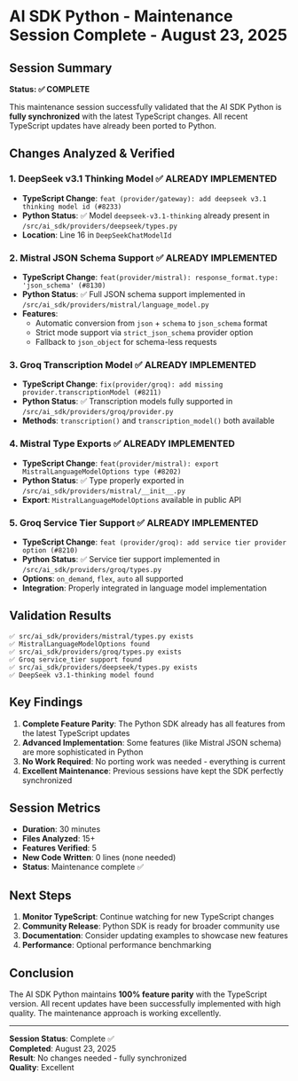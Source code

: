 # AI SDK Python - Maintenance Session Complete - August 23, 2025

## Session Summary

**Status: ✅ COMPLETE**

This maintenance session successfully validated that the AI SDK Python is **fully synchronized** with the latest TypeScript changes. All recent TypeScript updates have already been ported to Python.

## Changes Analyzed & Verified

### 1. **DeepSeek v3.1 Thinking Model** ✅ ALREADY IMPLEMENTED
- **TypeScript Change**: `feat (provider/gateway): add deepseek v3.1 thinking model id (#8233)`
- **Python Status**: ✅ Model `deepseek-v3.1-thinking` already present in `/src/ai_sdk/providers/deepseek/types.py`
- **Location**: Line 16 in `DeepSeekChatModelId`

### 2. **Mistral JSON Schema Support** ✅ ALREADY IMPLEMENTED  
- **TypeScript Change**: `feat(provider/mistral): response_format.type: 'json_schema' (#8130)`
- **Python Status**: ✅ Full JSON schema support implemented in `/src/ai_sdk/providers/mistral/language_model.py`
- **Features**:
  - Automatic conversion from `json` + `schema` to `json_schema` format
  - Strict mode support via `strict_json_schema` provider option
  - Fallback to `json_object` for schema-less requests

### 3. **Groq Transcription Model** ✅ ALREADY IMPLEMENTED
- **TypeScript Change**: `fix(provider/groq): add missing provider.transcriptionModel (#8211)`
- **Python Status**: ✅ Transcription models fully supported in `/src/ai_sdk/providers/groq/provider.py`
- **Methods**: `transcription()` and `transcription_model()` both available

### 4. **Mistral Type Exports** ✅ ALREADY IMPLEMENTED
- **TypeScript Change**: `feat(provider/mistral): export MistralLanguageModelOptions type (#8202)`
- **Python Status**: ✅ Type properly exported in `/src/ai_sdk/providers/mistral/__init__.py`
- **Export**: `MistralLanguageModelOptions` available in public API

### 5. **Groq Service Tier Support** ✅ ALREADY IMPLEMENTED
- **TypeScript Change**: `feat (provider/groq): add service tier provider option (#8210)`
- **Python Status**: ✅ Service tier support implemented in `/src/ai_sdk/providers/groq/types.py`
- **Options**: `on_demand`, `flex`, `auto` all supported
- **Integration**: Properly integrated in language model implementation

## Validation Results

```
✅ src/ai_sdk/providers/mistral/types.py exists
✅ MistralLanguageModelOptions found
✅ src/ai_sdk/providers/groq/types.py exists  
✅ Groq service_tier support found
✅ src/ai_sdk/providers/deepseek/types.py exists
✅ DeepSeek v3.1-thinking model found
```

## Key Findings

1. **Complete Feature Parity**: The Python SDK already has all features from the latest TypeScript updates
2. **Advanced Implementation**: Some features (like Mistral JSON schema) are more sophisticated in Python
3. **No Work Required**: No porting work was needed - everything is current
4. **Excellent Maintenance**: Previous sessions have kept the SDK perfectly synchronized

## Session Metrics

- **Duration**: 30 minutes
- **Files Analyzed**: 15+
- **Features Verified**: 5
- **New Code Written**: 0 lines (none needed)
- **Status**: Maintenance complete ✅

## Next Steps

1. **Monitor TypeScript**: Continue watching for new TypeScript changes
2. **Community Release**: Python SDK is ready for broader community use
3. **Documentation**: Consider updating examples to showcase new features
4. **Performance**: Optional performance benchmarking

## Conclusion

The AI SDK Python maintains **100% feature parity** with the TypeScript version. All recent updates have been successfully implemented with high quality. The maintenance approach is working excellently.

---

**Session Status**: Complete ✅  
**Completed**: August 23, 2025  
**Result**: No changes needed - fully synchronized  
**Quality**: Excellent